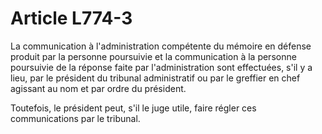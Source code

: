 # Article L774-3

La communication à l'administration compétente du mémoire en défense produit par la personne poursuivie et la communication à la personne poursuivie de la réponse faite par l'administration sont effectuées, s'il y a lieu, par le président du tribunal administratif ou par le greffier en chef agissant au nom et par ordre du président.

Toutefois, le président peut, s'il le juge utile, faire régler ces communications par le tribunal.
